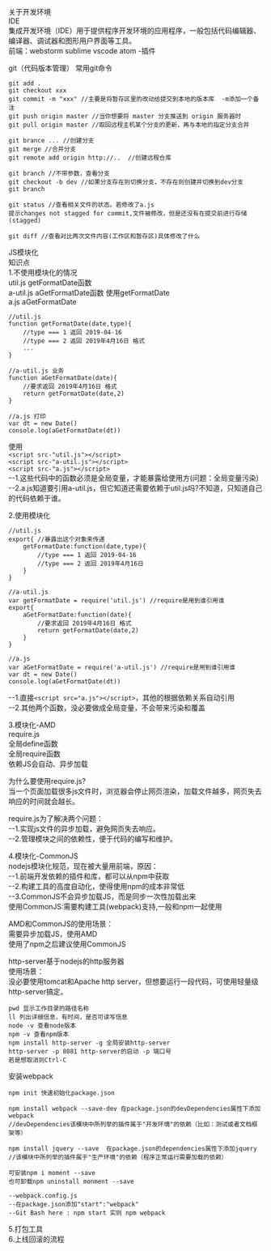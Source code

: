 关于开发环境  
IDE  
集成开发环境（IDE）用于提供程序开发环境的应用程序，一般包括代码编辑器、编译器、调试器和图形用户界面等工具。  
前端：webstorm sublime vscode atom -插件  

git（代码版本管理） 
常用git命令  
```
git add .
git checkout xxx
git commit -m "xxx" //主要是将暂存区里的改动给提交到本地的版本库  -m添加一个备注
git push origin master //当你想要将 master 分支推送到 origin 服务器时
git pull origin master //取回远程主机某个分支的更新，再与本地的指定分支合并

git brance ... //创建分支
git merge //合并分支
git remote add origin http://..  //创建远程仓库

git branch //不带参数，查看分支
git checkout -b dev //如果分支存在则切换分支，不存在则创建并切换到dev分支
git branch 

git status //查看相关文件的状态。若修改了a.js
提示changes not stagged for commit,文件被修改，但是还没有在提交前进行存储(stagged)

git diff //查看对比两次文件内容(工作区和暂存区)具体修改了什么
``` 
JS模块化  
知识点  
1.不使用模块化的情况  
util.js getFormatDate函数  
a-util.js aGetFormatDate函数 使用getFormatDate  
a.js aGetFormatDate
```
//util.js
function getFormatDate(date,type){
    //type === 1 返回 2019-04-16
    //type === 2 返回 2019年4月16日 格式
    ...
}

//a-util.js 业务
function aGetFormatDate(date){
    //要求返回 2019年4月16日 格式
    return getFormatDate(date,2)
}

//a.js 打印
var dt = new Date()
console.log(aGetFormatDate(dt))
```
使用  
`<script src-"util.js"></script>`  
`<script src-"a-util.js"></script>`  
`<script src-"a.js"></script>`  
--1.这些代码中的函数必须是全局变量，才能暴露给使用方(问题：全局变量污染)  
--2.a.js知道要引用a-util.js，但它知道还需要依赖于util.js吗?不知道，只知道自己的代码依赖于谁。  

2.使用模块化  
```
//util.js
export{ //暴露出这个对象来传递
    getFormatDate:function(date,type){
        //type === 1 返回 2019-04-16
        //type === 2 返回 2019年4月16日
    }
}

//a-util.js
var getFormatDate = require('util.js') //require是用到谁引用谁
export{
    aGetFormatDate:function(date){
        //要求返回 2019年4月16日 格式
        return getFormatDate(date,2)
    }
}

//a.js
var aGetFormatDate = require('a-util.js') //require是用到谁引用谁
var dt = new Date()
console.log(aGetFormatDate(dt))
```
--1.直接`<script src="a.js"></script>`，其他的根据依赖关系自动引用  
--2.其他两个函数，没必要做成全局变量，不会带来污染和覆盖  

3.模块化-AMD  
require.js  
全局define函数  
全局require函数  
依赖JS会自动、异步加载  

为什么要使用require.js?  
当一个页面加载很多js文件时，浏览器会停止网页渲染，加载文件越多，网页失去响应的时间就会越长。  

require.js为了解决两个问题：  
--1.实现js文件的异步加载，避免网页失去响应。  
--2.管理模块之间的依赖性，便于代码的编写和维护。  

4.模块化-CommonJS  
nodejs模块化规范，现在被大量用前端，原因：   
--1.前端开发依赖的插件和库，都可以从npm中获取  
--2.构建工具的高度自动化，使得使用npm的成本非常低  
--3.CommonJS不会异步加载JS，而是同步一次性加载出来  
使用CommonJS:需要构建工具(webpack)支持,一般和npm一起使用

AMD和CommonJS的使用场景：  
需要异步加载JS，使用AMD  
使用了npm之后建议使用CommonJS  

http-server基于nodejs的http服务器  
使用场景：  
没必要使用tomcat和Apache http server，但想要运行一段代码，可使用轻量级http-server搞定。 
```
pwd 显示工作目录的路径名称
ll 列出详细信息，有时间，是否可读写信息
node -v 查看node版本
npm -v 查看npm版本
npm install http-server -g 全局安装http-server
http-server -p 8081 http-server的启动 -p 端口号
若是想取消则Ctrl-C
```
安装webpack  
```
npm init 快速初始化package.json

npm install webpack --save-dev 在package.json的devDependencies属性下添加webpack 
//devDependencies该模块中所列举的插件属于"开发环境"的依赖（比如：测试或者文档框架等）

npm install jquery --save  在package.json的dependencies属性下添加jquery 
//该模块中所列举的插件属于"生产环境"的依赖（程序正常运行需要加载的依赖）

可安装npm i moment --save
也可卸载npm uninstall monment --save

--webpack.config.js
--在package.json添加"start":"webpack"
--Git Bash here : npm start 实则 npm webpack
```
5.打包工具  
6.上线回滚的流程  
